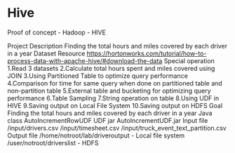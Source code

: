 # Hive
Proof of concept - Hadoop - HIVE


Project Description
Finding the total hours and miles covered by each driver in a year
Dataset Resource
https://hortonworks.com/tutorial/how-to-process-data-with-apache-hive/#download-the-data
Special operation
1.Read 3 datasets
2.Calculate total hours spent and miles covered using JOIN 
3.Using Partitioned Table to optimize query performance
4.Comparison for time for same query when done on partitioned table and non-partition table
5.External table and bucketing for optimizing query performance
6.Table Sampling
7.String operation on table
8.Using UDF in HIVE
9.Saving output on Local File System
10.Saving output on HDFS
Goal
Finding the total hours and miles covered by each driver in a year
Java class
AutoIncrementRowUDF
UDF jar
AutoIncrementUDF.jar
Input file
/input/drivers.csv
/input/timesheet.csv
/input/truck_event_text_partition.csv
Output file 
/home/notroot/lab/driveroutput - Local file system
/user/notroot/driverslist   - HDFS
